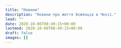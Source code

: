```yaml
---
title: "Новини"
description: "Новини про життя бєженців в Чехії."
lead: ""
date: 2020-10-06T08:49:15+00:00
lastmod: 2020-10-06T08:49:15+00:00
draft: false
images: []
---
```


